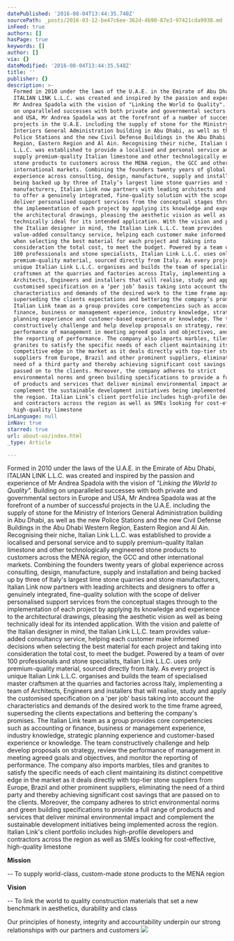 ```yaml
---
datePublished: '2016-08-04T13:44:35.740Z'
sourcePath: _posts/2016-03-12-be47c6ee-362d-4b90-87e3-97421cda9938.md
inFeed: true
authors: []
hasPage: true
keywords: []
author: []
via: {}
dateModified: '2016-08-04T13:44:35.548Z'
title: ''
publisher: {}
description: >-
  Formed in 2010 under the laws of the U.A.E. in the Emirate of Abu Dhabi,
  ITALIAN LINK L.L.C. was created and inspired by the passion and experience of
  Mr Andrea Spadola with the vision of "Linking the World to Quality". Building
  on unparalleled successes with both private and governmental sectors in Europe
  and USA, Mr Andrea Spadola was at the forefront of a number of successful
  projects in the U.A.E. including the supply of stone for the Ministry of
  Interiors General Administration building in Abu Dhabi, as well as the new
  Police Stations and the new Civil Defense Buildings in the Abu Dhabi Western
  Region, Eastern Region and Al Ain. Recognising their niche, Italian Link
  L.L.C. was established to provide a localised and personal service and to
  supply premium-quality Italian limestone and other technologically engineered
  stone products to customers across the MENA region, the GCC and other
  international markets. Combining the founders twenty years of global
  experience across consulting, design, manufacture, supply and installation and
  being backed up by three of Italy’s largest lime stone quarries and stone
  manufacturers, Italian Link now partners with leading architects and designers
  to offer a genuinely integrated, fine-quality solution with the scope of
  deliver personalised support services from the conceptual stages through to
  the implementation of each project by applying its knowledge and experience to
  the architectural drawings, pleasing the aesthetic vision as well as being
  technically ideal for its intended application. With the vision and palette of
  the Italian designer in mind, the Italian Link L.L.C. team provides
  value-added consultancy service, helping each customer make informed decisions
  when selecting the best material for each project and taking into
  consideration the total cost, to meet the budget. Powered by a team of over
  100 professionals and stone specialists, Italian Link L.L.C. uses only
  premium-quality material, sourced directly from Italy. As every project is
  unique Italian Link L.L.C. organises and builds the team of specialised master
  craftsmen at the quarries and factories across Italy, implementing a team of
  Architects, Engineers and installers that will realise, study and apply the
  customised specification on a ‘per job’ basis taking into account the
  characteristics and demands of the desired work to the time frame agreed,
  superseding the clients expectations and bettering the company’s promises. The
  Italian Link team as a group provides core competencies such as accounting or
  finance, business or management experience, industry knowledge, strategic
  planning experience and customer-based experience or knowledge. The team
  constructively challenge and help develop proposals on strategy, review the
  performance of management in meeting agreed goals and objectives, and monitor
  the reporting of performance. The company also imports marbles, tiles and
  granites to satisfy the specific needs of each client maintaining its distinct
  competitive edge in the market as it deals directly with top-tier stone
  suppliers from Europe, Brazil and other prominent suppliers, eliminating the
  need of a third party and thereby achieving significant cost savings that are
  passed on to the clients. Moreover, the company adheres to strict
  environmental norms and green building specifications to provide a full range
  of products and services that deliver minimal environmental impact and
  complement the sustainable development initiatives being implemented across
  the region. Italian Link’s client portfolio includes high-profile developers
  and contractors across the region as well as SMEs looking for cost-effective,
  high-quality limestone
inLanguage: null
inNav: true
starred: true
url: about-us/index.html
_type: Article

---
```

Formed in 2010 under the laws of the U.A.E. in the Emirate of Abu Dhabi, ITALIAN LINK L.L.C. was created and inspired by the passion and experience of Mr Andrea Spadola with the vision of _"Linking the World to Quality"._ Building on unparalleled successes with both private and governmental sectors in Europe and USA, Mr Andrea Spadola was at the forefront of a number of successful projects in the U.A.E. including the supply of stone for the Ministry of Interiors General Administration building in Abu Dhabi, as well as the new Police Stations and the new Civil Defense Buildings in the Abu Dhabi Western Region, Eastern Region and Al Ain. Recognising their niche, Italian Link L.L.C. was established to provide a localised and personal service and to supply premium-quality Italian limestone and other technologically engineered stone products to customers across the MENA region, the GCC and other international markets. Combining the founders twenty years of global experience across consulting, design, manufacture, supply and installation and being backed up by three of Italy's largest lime stone quarries and stone manufacturers, Italian Link now partners with leading architects and designers to offer a genuinely integrated, fine-quality solution with the scope of deliver personalised support services from the conceptual stages through to the implementation of each project by applying its knowledge and experience to the architectural drawings, pleasing the aesthetic vision as well as being technically ideal for its intended application. With the vision and palette of the Italian designer in mind, the Italian Link L.L.C. team provides value-added consultancy service, helping each customer make informed decisions when selecting the best material for each project and taking into consideration the total cost, to meet the budget. Powered by a team of over 100 professionals and stone specialists, Italian Link L.L.C. uses only premium-quality material, sourced directly from Italy. As every project is unique Italian Link L.L.C. organises and builds the team of specialised master craftsmen at the quarries and factories across Italy, implementing a team of Architects, Engineers and installers that will realise, study and apply the customised specification on a 'per job' basis taking into account the characteristics and demands of the desired work to the time frame agreed, superseding the clients expectations and bettering the company's promises. The Italian Link team as a group provides core competencies such as accounting or finance, business or management experience, industry knowledge, strategic planning experience and customer-based experience or knowledge. The team constructively challenge and help develop proposals on strategy, review the performance of management in meeting agreed goals and objectives, and monitor the reporting of performance. The company also imports marbles, tiles and granites to satisfy the specific needs of each client maintaining its distinct competitive edge in the market as it deals directly with top-tier stone suppliers from Europe, Brazil and other prominent suppliers, eliminating the need of a third party and thereby achieving significant cost savings that are passed on to the clients. Moreover, the company adheres to strict environmental norms and green building specifications to provide a full range of products and services that deliver minimal environmental impact and complement the sustainable development initiatives being implemented across the region. Italian Link's client portfolio includes high-profile developers and contractors across the region as well as SMEs looking for cost-effective, high-quality limestone

**Mission**

-- To supply world-class, custom-made stone products to the MENA region

**Vision**

-- To link the world to quality construction materials that set a new benchmark in aesthetics, durability and class

Our principles of honesty, integrity and accountability underpin our strong relationships with our partners and customers
![](https://s3-us-west-2.amazonaws.com/the-grid-img/p/2a69bc28859242fd4cbc4b2c09798614cec9d66b.png)